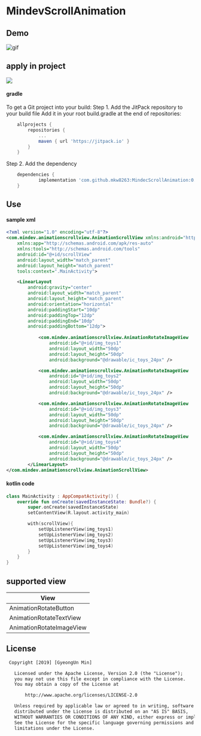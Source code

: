 # MindevScrollAnimation
## Demo
![gif](https://github.com/mkw8263/MindevScrollAnimation/blob/master/demo.gif)

## apply in project
[![](https://jitpack.io/v/mkw8263/MindecScrollAnimation.svg)](https://jitpack.io/#mkw8263/MindecScrollAnimation)
<h4>gradle</h4>
To get a Git project into your build:
Step 1. Add the JitPack repository to your build file
Add it in your root build.gradle at the end of repositories:

````groovy
	allprojects {
		repositories {
			...
			maven { url 'https://jitpack.io' }
		}
	}
````

Step 2. Add the dependency
````groovy
	dependencies {
	        implementation 'com.github.mkw8263:MindecScrollAnimation:0.01'
	}
````

## Use
<h4>sample xml</h4>

````xml
<?xml version="1.0" encoding="utf-8"?>
<com.mindev.animationscrollview.AnimationScrollView xmlns:android="http://schemas.android.com/apk/res/android"
    xmlns:app="http://schemas.android.com/apk/res-auto"
    xmlns:tools="http://schemas.android.com/tools"
    android:id="@+id/scrollView"
    android:layout_width="match_parent"
    android:layout_height="match_parent"
    tools:context=".MainActivity">

    <LinearLayout
        android:gravity="center"
        android:layout_width="match_parent"
        android:layout_height="match_parent"
        android:orientation="horizontal"
        android:paddingStart="10dp"
        android:paddingTop="12dp"
        android:paddingEnd="10dp"
        android:paddingBottom="12dp">
        
            <com.mindev.animationscrollview.AnimationRotateImageView
                android:id="@+id/img_toys1"
                android:layout_width="50dp"
                android:layout_height="50dp"
                android:background="@drawable/ic_toys_24px" />

            <com.mindev.animationscrollview.AnimationRotateImageView
                android:id="@+id/img_toys2"
                android:layout_width="50dp"
                android:layout_height="50dp"
                android:background="@drawable/ic_toys_24px" />

            <com.mindev.animationscrollview.AnimationRotateImageView
                android:id="@+id/img_toys3"
                android:layout_width="50dp"
                android:layout_height="50dp"
                android:background="@drawable/ic_toys_24px" />

            <com.mindev.animationscrollview.AnimationRotateImageView
                android:id="@+id/img_toys4"
                android:layout_width="50dp"
                android:layout_height="50dp"
                android:background="@drawable/ic_toys_24px" />
        </LinearLayout>
</com.mindev.animationscrollview.AnimationScrollView>

````

<h4>kotlin code</h4>

````kotlin
class MainActivity : AppCompatActivity() {
    override fun onCreate(savedInstanceState: Bundle?) {
        super.onCreate(savedInstanceState)
        setContentView(R.layout.activity_main)

        with(scrollView){
            setUpListenerView(img_toys1)
            setUpListenerView(img_toys2)
            setUpListenerView(img_toys3)
            setUpListenerView(img_toys4)
        }
    }
}
````

## supported view
View|
---|
AnimationRotateButton|
AnimationRotateTextView|
AnimationRotateImageView|

## License
```xml
 Copyright [2019] [GyeongUn Min]

   Licensed under the Apache License, Version 2.0 (the "License");
   you may not use this file except in compliance with the License.
   You may obtain a copy of the License at

       http://www.apache.org/licenses/LICENSE-2.0

   Unless required by applicable law or agreed to in writing, software
   distributed under the License is distributed on an "AS IS" BASIS,
   WITHOUT WARRANTIES OR CONDITIONS OF ANY KIND, either express or implied.
   See the License for the specific language governing permissions and
   limitations under the License.
```
